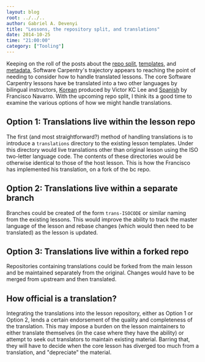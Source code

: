 ```yaml
---
layout: blog
root: ../../..
author: Gabriel A. Devenyi
title: "Lessons, the repository split, and translations"
date: 2014-10-25
time: "21:00:00"
category: ["Tooling"]
---
```

Keeping on the roll of the posts about the [repo split](http://software-carpentry.org/blog/2014/09/splitting-the-repo.html), [templates](http://software-carpentry.org/blog/2014/10/new-lesson-template-v2.html), and [metadata](http://software-carpentry.org/blog/2014/10/of-templates-and-metadata.html), Software Carpentry's trajectory appears to reaching the point of needing to consider how to handle translated lessons.
The core Software Carpentry lessons have be translated into a two other languages by bilingual instructors, [Korean](https://github.com/statkclee/xwmooc-sc/tree/gh-pages) produced by Victor KC Lee and [Spanish](https://github.com/franktoffel/swcarpentry-es/tree/master/translations/es) by Francisco Navarro.
With the upcoming repo split, I think its a good time to examine the various options of how we might handle translations.

## Option 1: Translations live within the lesson repo

The first (and most straightforward?) method of handling translations is to introduce a ``translations`` directory to the existing lesson templates.
Under this directory would live translations other than original lesson using the ISO two-letter language code.
The contents of these directories would be otherwise identical to those of the host lesson.
This is how the Francisco has implemented his translation, on a fork of the bc repo.

## Option 2: Translations live within a separate branch

Branches could be created of the form ``trans-ISOCODE`` or similar naming from the existing lessons.
This would improve the ability to track the master language of the lesson and rebase changes (which would then need to be translated) as the lesson is updated.

## Option 3: Translations live within a forked repo

Repositories containing translations could be forked from the main lesson and be maintained separately from the original.
Changes would have to be merged from upstream and then translated.

## How official is a translation?

Integrating the translations into the lesson repository, either as Option 1 or Option 2, lends a certain endorsement of the quality and completeness of the translation. This may impose a burden on the lesson maintainers to either translate themselves (in the case where they have the ability) or attempt to seek out translators to maintain existing material. Barring that, they will have to decide when the core lesson has diverged too much from a translation, and "depreciate" the material. 
